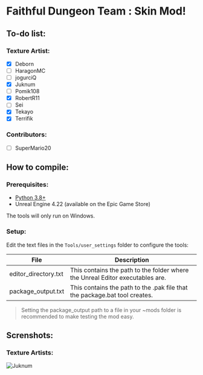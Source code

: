 # Faithful Dungeon Team : Skin Mod!

## To-do list:
### Texture Artist:
- [x] Deborn
- [ ] HaragonMC
- [ ] jogurciQ
- [x] Juknum
- [ ] Pomik108
- [x] RobertR11
- [ ] Sei
- [x] Tekayo
- [x] Terrifik

### Contributors:
- [ ] SuperMario20

## How to compile:

### Prerequisites:
- [Python 3.8+](https://www.microsoft.com/en-us/p/python-38/9mssztt1n39l?activetab=pivot:overviewtab)
- Unreal Engine 4.22 (available on the Epic Game Store)

The tools will only run on Windows.

### Setup:
Edit the text files in the `Tools/user_settings` folder to configure the tools:

| File | Description |
| -------- | -------- |
| editor_directory.txt     | This contains the path to the folder where the Unreal Editor executables are.     |
| package_output.txt     | This contains the path to the .pak file that the package.bat tool creates.     |

> Setting the package_output path to a file in your ~mods folder is recommended to make testing the mod easy.

## Screnshots: 
### Texture Artists: 
![Juknum](https://i.imgur.com/l9dzkpX.png)
